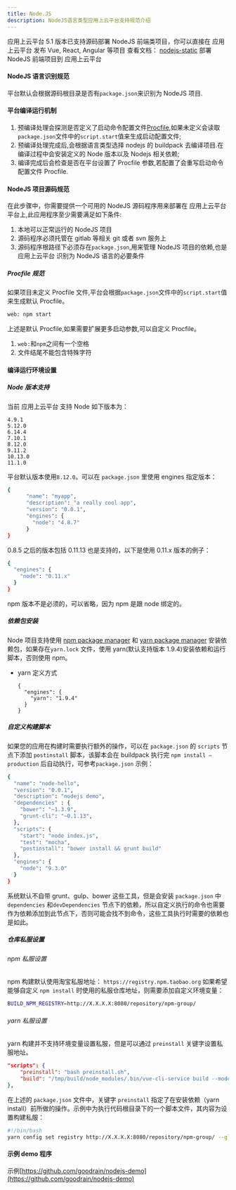 ```yaml
---
title: Node.JS
description: NodeJS语言类型应用上云平台支持规范介绍
---
```


应用上云平台 5.1 版本已支持源码部署 NodeJS 前端类项目，你可以直接在 应用上云平台 发布 Vue, React, Angular 等项目
查看文档： [nodejs-static](./nodejs-static) 部署 NodeJS 前端项目到 应用上云平台

#### NodeJS 语言识别规范

平台默认会根据源码根目录是否有`package.json`来识别为 NodeJS 项目.

#### 平台编译运行机制

1. 预编译处理会探测是否定义了启动命令配置文件[Procfile](./procfile),如果未定义会读取`package.json`文件中的`script.start`值来生成启动配置文件;
2. 预编译处理完成后,会根据语言类型选择 nodejs 的 buildpack 去编译项目.在编译过程中会安装定义的 Node 版本以及 Nodejs 相关依赖;
3. 编译完成后会检查是否在平台设置了 Procfile 参数,若配置了会重写启动命令配置文件 Procfile.

#### NodeJS 项目源码规范

在此步骤中，你需要提供一个可用的 NodeJS 源码程序用来部署在 应用上云平台 平台上,此应用程序至少需要满足如下条件:

1. 本地可以正常运行的 NodeJS 项目
2. 源码程序必须托管在 gitlab 等相关 git 或者 svn 服务上
3. 源码程序根路径下必须存在`package.json`,用来管理 NodeJS 项目的依赖,也是 应用上云平台 识别为 NodeJS 语言的必要条件

##### Procfile 规范

如果项目未定义 Procfile 文件,平台会根据`package.json`文件中的`script.start`值来生成默认 Procfile。

```bash
web: npm start
```

上述是默认 Procfile,如果需要扩展更多启动参数,可以自定义 Procfile。

1. `web:`和`npm`之间有一个空格
2. 文件结尾不能包含特殊字符

#### 编译运行环境设置

##### Node 版本支持

当前 应用上云平台 支持 Node 如下版本为：

```
4.9.1
5.12.0
6.14.4
7.10.1
8.12.0
9.11.2
10.13.0
11.1.0
```

平台默认版本使用`8.12.0`。可以在 `package.json` 里使用 engines 指定版本：

```bash
{
      "name": "myapp",
      "description": "a really cool app",
      "version": "0.0.1",
      "engines": {
        "node": "4.8.7"
      }
}
```

0.8.5 之后的版本包括 0.11.13 也是支持的，以下是使用 0.11.x 版本的例子：

```bash
{
  "engines": {
    "node": "0.11.x"
  }
}
```

npm 版本不是必须的，可以省略，因为 npm 是跟 node 绑定的。

##### 依赖包安装

Node 项目支持使用 [npm package manager](https://www.npmjs.com/) 和 [yarn package manager](https://yarnpkg.com/) 安装依赖包，如果存在`yarn.lock` 文件，使用 yarn(默认支持版本 1.9.4)安装依赖和运行脚本，否则使用 npm。

- yarn 定义方式

  ```
  {
    "engines": {
      "yarn": "1.9.4"
    }
  }
  ```

##### 自定义构建脚本

如果您的应用在构建时需要执行额外的操作，可以在 `package.json` 的 `scripts` 节点下添加 `postinstall`
脚本，该脚本会在 buildpack 执行完 `npm install —production` 后自动执行，可参考`package.json` 示例：

```bash
{
  "name": "node-hello",
  "version": "0.0.1",
  "description": "nodejs demo",
  "dependencies" : {
    "bower": "~1.3.9",
    "grunt-cli": "~0.1.13",
  },
  "scripts": {
    "start": "node index.js",
    "test": "mocha",
    "postinstall": "bower install && grunt build"
  },
  "engines": {
    "node": "9.3.0"
  }
}
```

系统默认不自带 grunt、gulp、bower 这些工具，但是会安装 `package.json` 中 `dependencies` 和`devDependencies` 节点下的依赖，所以自定义执行的命令也需要作为依赖添加到此节点下，否则可能会找不到命令，这些工具执行时需要的依赖也是如此。

##### 仓库私服设置

###### npm 私服设置

npm 构建默认使用淘宝私服地址： `https://registry.npm.taobao.org`
如果希望能够自定义 `npm install` 时使用的私服仓库地址，则需要添加自定义环境变量：

```bash
BUILD_NPM_REGISTRY=http://X.X.X.X:8080/repository/npm-group/
```

###### yarn 私服设置

yarn 构建并不支持环境变量设置私服，但是可以通过 `preinstall` 关键字设置私服地址。

```json
"scripts": {
	"preinstall": "bash preinstall.sh",
	"build": "/tmp/build/node_modules/.bin/vue-cli-service build --mode test"
},
```

在上述的 `package.json` 文件中，关键字 `preinstall` 指定了在安装依赖（yarn install）前所做的操作。示例中为执行代码根目录下的一个脚本文件，其内容为设置构建私服：

```bash
#!/bin/bash
yarn config set registry http://X.X.X.X:8080/repository/npm-group/ --global
```

#### 示例 demo 程序

示例[https://github.com/goodrain/nodejs-demo](https://github.com/goodrain/nodejs-demo)
